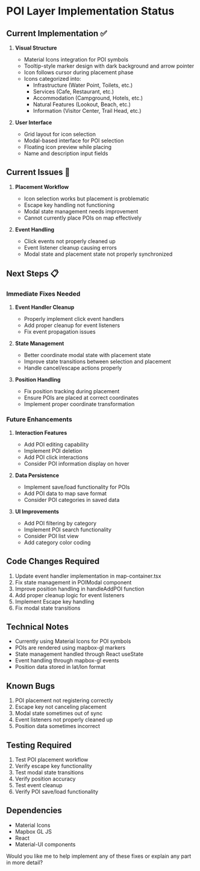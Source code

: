 # POI Layer Implementation Status

## Current Implementation ✅
1. **Visual Structure**
   - Material Icons integration for POI symbols
   - Tooltip-style marker design with dark background and arrow pointer
   - Icon follows cursor during placement phase
   - Icons categorized into:
     - Infrastructure (Water Point, Toilets, etc.)
     - Services (Cafe, Restaurant, etc.)
     - Accommodation (Campground, Hotels, etc.)
     - Natural Features (Lookout, Beach, etc.)
     - Information (Visitor Center, Trail Head, etc.)

2. **User Interface**
   - Grid layout for icon selection
   - Modal-based interface for POI selection
   - Floating icon preview while placing
   - Name and description input fields

## Current Issues 🔄
1. **Placement Workflow**
   - Icon selection works but placement is problematic
   - Escape key handling not functioning
   - Modal state management needs improvement
   - Cannot currently place POIs on map effectively

2. **Event Handling**
   - Click events not properly cleaned up
   - Event listener cleanup causing errors
   - Modal state and placement state not properly synchronized

## Next Steps 📋

### Immediate Fixes Needed
1. **Event Handler Cleanup**
   - Properly implement click event handlers
   - Add proper cleanup for event listeners
   - Fix event propagation issues

2. **State Management**
   - Better coordinate modal state with placement state
   - Improve state transitions between selection and placement
   - Handle cancel/escape actions properly

3. **Position Handling**
   - Fix position tracking during placement
   - Ensure POIs are placed at correct coordinates
   - Implement proper coordinate transformation

### Future Enhancements
1. **Interaction Features**
   - Add POI editing capability
   - Implement POI deletion
   - Add POI click interactions
   - Consider POI information display on hover

2. **Data Persistence**
   - Implement save/load functionality for POIs
   - Add POI data to map save format
   - Consider POI categories in saved data

3. **UI Improvements**
   - Add POI filtering by category
   - Implement POI search functionality
   - Consider POI list view
   - Add category color coding

## Code Changes Required
1. Update event handler implementation in map-container.tsx
2. Fix state management in POIModal component
3. Improve position handling in handleAddPOI function
4. Add proper cleanup logic for event listeners
5. Implement Escape key handling
6. Fix modal state transitions

## Technical Notes
- Currently using Material Icons for POI symbols
- POIs are rendered using mapbox-gl markers
- State management handled through React useState
- Event handling through mapbox-gl events
- Position data stored in lat/lon format

## Known Bugs
1. POI placement not registering correctly
2. Escape key not canceling placement
3. Modal state sometimes out of sync
4. Event listeners not properly cleaned up
5. Position data sometimes incorrect

## Testing Required
1. Test POI placement workflow
2. Verify escape key functionality
3. Test modal state transitions
4. Verify position accuracy
5. Test event cleanup
6. Verify POI save/load functionality

## Dependencies
- Material Icons
- Mapbox GL JS
- React
- Material-UI components

Would you like me to help implement any of these fixes or explain any part in more detail?